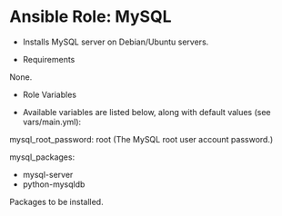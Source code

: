 # Ansible Role: MySQL

+ Installs MySQL server on Debian/Ubuntu servers.

+ Requirements

None.

+ Role Variables

+ Available variables are listed below, along with default values (see vars/main.yml):

mysql_root_password: root (The MySQL root user account password.)


mysql_packages:
  - mysql-server
  - python-mysqldb

Packages to be installed.  
